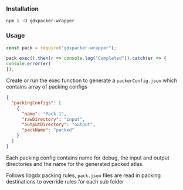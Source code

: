 ### Installation
`npm i -D gdxpacker-wrapper`

### Usage

```js
const pack = require("gdxpacker-wrapper");

pack.exec().then(r => console.log("Completed")).catch(er => {
console.error(er)
});
```

Create or run the exec function to generate a `packerConfig.json` which contains array of packing configs

```json
{
  "packingConfigs": [
    {
      "name": "Pack 1",
      "rawDirectory": "input",
      "outputDirectory": "output",
      "packName": "packed"
    }
  ]
}
```
Each packing config contains name for debug, the input and output directories and the name for the generated packed atlas.

Follows libgdx packing rules, `pack.json` files are read in packing destinations to override rules for each sub folder